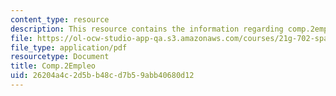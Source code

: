 ```yaml
---
content_type: resource
description: This resource contains the information regarding comp.2empleo.
file: https://ol-ocw-studio-app-qa.s3.amazonaws.com/courses/21g-702-spanish-ii-spring-2004/26204a4c2d5bb48cd7b59abb40680d12_MIT21G_702S04_empleo.pdf
file_type: application/pdf
resourcetype: Document
title: Comp.2Empleo
uid: 26204a4c-2d5b-b48c-d7b5-9abb40680d12
---
```

